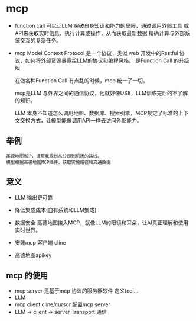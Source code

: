 # mcp

- function call
    可以让LLM 突破自身知识和能力的局限，通过调用外部工具
    或API来获取实时信息、执行计算或操作，从而获取最新数据
    精确计算与外部系统交互的复杂任务。
- mcp Model Context Protocol
    是一个协议，类似 web 开发中的Restful 协议，如何将外部资源暴露给LLM的协议和编程风格。
    是Function Call 的升级版

    在做各种Function Call 有点乱的时候，mcp 统一了一切。

    mcp是LLM 与外界之间的通信协议，他就好像USB，LLM训练完后的不了解的知识。

    LLM 本身不知道怎么调用地图、数据库、搜索引擎，MCP规定了标准的上下文交换方式，让模型能像调用API一样去访问外部能力。

## 举例
    高德地图MCP，请帮我规划从公司到机场的路线。
    模型根据高德地图MCP插件，获取实施路径和交通数据

## 意义
- LLM 输出更可靠
- 降低集成成本(自有系统和LLM集成) 
- 数据安全
高德地图接入MCP，就像LLM的眼镜和耳朵，让AI真正理解和使用实时世界。

- 安装mcp 客户端 cline
- 高德地图apikey

## mcp 的使用
- mcp server 是基于mcp 协议的服务器软件
    定义tool...
- LLM
- mcp client cline/cursor
    配置mcp server
- LLM -> client -> server Transport 通信
